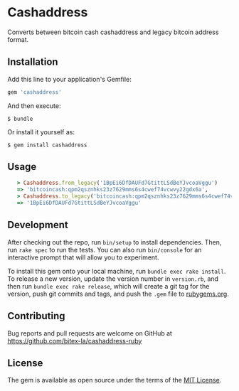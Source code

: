 # Cashaddress

Converts between bitcoin cash cashaddress and legacy bitcoin address format.

## Installation

Add this line to your application's Gemfile:

```ruby
gem 'cashaddress'
```

And then execute:

    $ bundle

Or install it yourself as:

    $ gem install cashaddress

## Usage

```ruby
   > Cashaddress.from_legacy('1BpEi6DfDAUFd7GtittLSdBeYJvcoaVggu')
   => 'bitcoincash:qpm2qsznhks23z7629mms6s4cwef74vcwvy22gdx6a',
   > Cashaddress.to_legacy('bitcoincash:qpm2qsznhks23z7629mms6s4cwef74vcwvy22gdx6a')
   => '1BpEi6DfDAUFd7GtittLSdBeYJvcoaVggu'
```

## Development

After checking out the repo, run `bin/setup` to install dependencies. Then, run `rake spec` to run the tests. You can also run `bin/console` for an interactive prompt that will allow you to experiment.

To install this gem onto your local machine, run `bundle exec rake install`. To release a new version, update the version number in `version.rb`, and then run `bundle exec rake release`, which will create a git tag for the version, push git commits and tags, and push the `.gem` file to [rubygems.org](https://rubygems.org).

## Contributing

Bug reports and pull requests are welcome on GitHub at https://github.com/bitex-la/cashaddress-ruby

## License

The gem is available as open source under the terms of the [MIT License](http://opensource.org/licenses/MIT).
